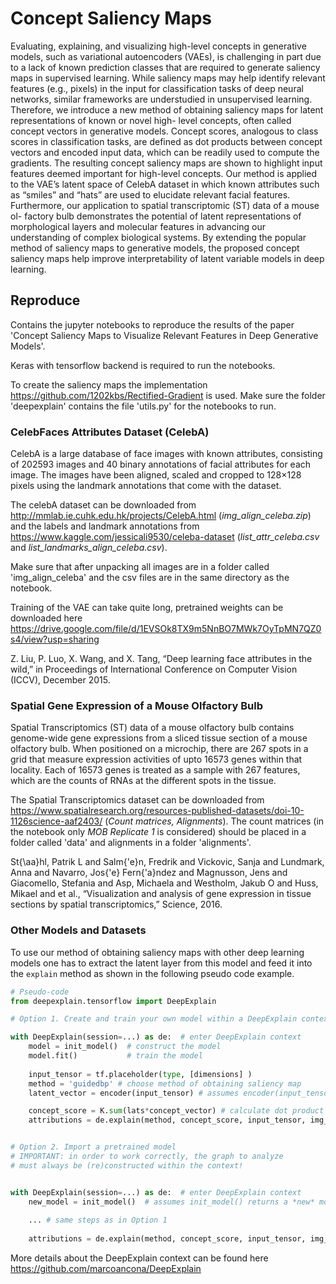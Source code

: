 # Concept Saliency Maps
Evaluating, explaining, and visualizing high-level concepts in generative models, such as variational autoencoders (VAEs), is challenging in part due to a lack of known prediction classes that are required to generate saliency maps in supervised learning. While saliency maps may help identify relevant features (e.g., pixels) in the input for classification tasks of deep neural networks, similar frameworks are understudied in unsupervised learning. Therefore, we introduce a new method of obtaining saliency maps for latent representations of known or novel high- level concepts, often called concept vectors in generative models. Concept scores, analogous to class scores in classification tasks, are defined as dot products between concept vectors and encoded input data, which can be readily used to compute the gradients. The resulting concept saliency maps are shown to highlight input features deemed important for high-level concepts. Our method is applied to the VAE’s latent space of CelebA dataset in which known attributes such as “smiles” and “hats” are used to elucidate relevant facial features. Furthermore, our application to spatial transcriptomic (ST) data of a mouse ol- factory bulb demonstrates the potential of latent representations of morphological layers and molecular features in advancing our understanding of complex biological systems. By extending the popular method of saliency maps to generative models, the proposed concept saliency maps help improve interpretability of latent variable models in deep learning.

## Reproduce
Contains the jupyter notebooks to reproduce the results of the paper 'Concept Saliency Maps to Visualize Relevant Features in Deep Generative Models'. 

Keras with tensorflow backend is required to run the notebooks.

To create the saliency maps the implementation https://github.com/1202kbs/Rectified-Gradient is used. 
Make sure the folder 'deepexplain' contains the file 'utils.py' for the notebooks to run.

### CelebFaces Attributes Dataset (CelebA)

CelebA is a large database of face images with known attributes, consisting of 202593 images and 40 binary annotations of facial attributes for each image. The images have been aligned, scaled and cropped to 128×128 pixels using the landmark annotations that come with the dataset.

The celebA dataset can be downloaded from http://mmlab.ie.cuhk.edu.hk/projects/CelebA.html (*img_align_celeba.zip*) and the labels and landmark annotations from https://www.kaggle.com/jessicali9530/celeba-dataset (*list_attr_celeba.csv* and *list_landmarks_align_celeba.csv*). 

Make sure that after unpacking all images are in a folder called 'img_align_celeba' and the csv files are in the same directory as the notebook.

Training of the VAE can take quite long, pretrained weights can be downloaded here https://drive.google.com/file/d/1EVSOk8TX9m5NnBO7MWk7OyTpMN7QZ0s4/view?usp=sharing

Z. Liu, P. Luo, X. Wang, and X. Tang, “Deep learning face attributes in the wild,” in Proceedings of International Conference on Computer Vision (ICCV), December 2015.

### Spatial Gene Expression of a Mouse Olfactory Bulb
Spatial Transcriptomics (ST) data of a mouse olfactory bulb contains genome-wide gene expressions from a sliced tissue section of a mouse olfactory bulb. When positioned on a microchip, there are 267 spots in a grid that measure expression activities of upto 16573 genes within that locality. Each of 16573 genes is treated as a sample with 267 features, which are the counts of RNAs at the different spots in the tissue.

The Spatial Transcriptomics dataset can be downloaded from https://www.spatialresearch.org/resources-published-datasets/doi-10-1126science-aaf2403/ (*Count matrices, Alignments*). The count matrices (in the notebook only *MOB Replicate 1* is considered) should be placed in a folder called 'data' and alignments in a folder 'alignments'. 

St{\aa}hl, Patrik L and Salm{\'e}n, Fredrik and Vickovic, Sanja and Lundmark, Anna and Navarro, Jos{\'e} Fern{\'a}ndez and Magnusson, Jens and Giacomello, Stefania and Asp, Michaela and Westholm, Jakub O and Huss, Mikael and et al., “Visualization and analysis of gene expression in tissue sections by spatial transcriptomics,” Science, 2016.

### Other Models and Datasets
To use our method of obtaining saliency maps with other deep learning models one has to extract the latent layer from this model and feed it into the `explain` method as shown in the following pseudo code example.
```python
# Pseudo-code
from deepexplain.tensorflow import DeepExplain

# Option 1. Create and train your own model within a DeepExplain context

with DeepExplain(session=...) as de:  # enter DeepExplain context
    model = init_model()  # construct the model
    model.fit()           # train the model
    
    input_tensor = tf.placeholder(type, [dimensions] )
    method = 'guidedbp' # choose method of obtaining saliency map
    latent_vector = encoder(input_tensor) # assumes encoder(input_tensor) returns the latent vectors of `model`

    concept_score = K.sum(lats*concept_vector) # calculate dot product to obtain concept score
    attributions = de.explain(method, concept_score, input_tensor, img_array) # compute saliency map


# Option 2. Import a pretrained model 
# IMPORTANT: in order to work correctly, the graph to analyze
# must always be (re)constructed within the context!


with DeepExplain(session=...) as de:  # enter DeepExplain context
    new_model = init_model()  # assumes init_model() returns a *new* model with the weights of the imported model
    
    ... # same steps as in Option 1
    
    attributions = de.explain(method, concept_score, input_tensor, img_array) # compute saliency map
```
More details about the DeepExplain context can be found here https://github.com/marcoancona/DeepExplain
